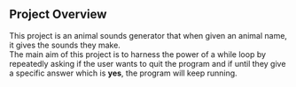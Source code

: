 ## Project Overview  
This project is an animal sounds generator that when given an animal name, it gives the sounds they make.  
The main aim of this project is to harness the power of a while loop by repeatedly asking if the user wants to quit the program and if until they give a specific answer which is **yes**, the program will keep running.
